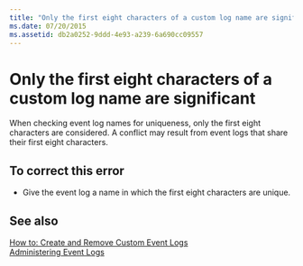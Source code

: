 ```yaml
---
title: "Only the first eight characters of a custom log name are significant"
ms.date: 07/20/2015
ms.assetid: db2a0252-9ddd-4e93-a239-6a690cc09557
---
```

# Only the first eight characters of a custom log name are significant
When checking event log names for uniqueness, only the first eight characters are considered. A conflict may result from event logs that share their first eight characters.  
  
## To correct this error  
  
-   Give the event log a name in which the first eight characters are unique.  
  
## See also
 [How to: Create and Remove Custom Event Logs](https://msdn.microsoft.com/library/af9b7da0-80c7-46ac-b7f7-897063ddd503)  
 [Administering Event Logs](https://msdn.microsoft.com/library/35f53238-bdd2-417b-acd8-2fd9f7397f18)
